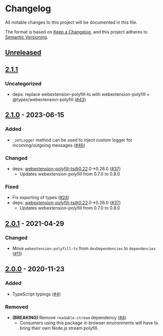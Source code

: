 # Changelog
All notable changes to this project will be documented in this file.

The format is based on [Keep a Changelog](https://keepachangelog.com/en/1.0.0/),
and this project adheres to [Semantic Versioning](https://semver.org/spec/v2.0.0.html).

## [Unreleased]

## [2.1.1]
### Uncategorized
- deps: replace webextension-polyfill-ts with webextension-polyfill + @types/webextension-polyfill ([#43](https://github.com/MetaMask/extension-port-stream/pull/43))

## [2.1.0] - 2023-06-15
### Added
- `_setLogger` method can be used to inject custom logger for incoming/outgoing messages ([#46](https://github.com/MetaMask/extension-port-stream/pull/46))

### Changed
- deps: webextension-polyfill-ts@0.22.0->0.26.0 ([#37](https://github.com/MetaMask/extension-port-stream/pull/37))
  - Updates webextension-polyfill from 0.7.0 to 0.8.0

### Fixed
- Fix exporting of types ([#24](https://github.com/MetaMask/extension-port-stream/pull/24))
- deps: webextension-polyfill-ts@0.22.0->0.26.0 ([#37](https://github.com/MetaMask/extension-port-stream/pull/37))
  - Updates webextension-polyfill from 0.7.0 to 0.8.0

## [2.0.1] - 2021-04-29
### Changed
- Move `webextension-polyfill-ts` from `devDependencies` to `dependencies` ([#11](https://github.com/MetaMask/extension-port-stream/pull/11))

## [2.0.0] - 2020-11-23
### Added
- TypeScript typings ([#4](https://github.com/MetaMask/extension-port-stream/pull/4))

### Removed
- **(BREAKING)** Remove `readable-stream` dependency ([#4](https://github.com/MetaMask/extension-port-stream/pull/4))
  - Consumers using this package in browser environments will have to bring their own Node.js stream polyfill.

[Unreleased]: https://github.com/MetaMask/extension-port-stream/compare/v2.1.1...HEAD
[2.1.1]: https://github.com/MetaMask/extension-port-stream/compare/v2.1.0...v2.1.1
[2.1.0]: https://github.com/MetaMask/extension-port-stream/compare/v2.0.1...v2.1.0
[2.0.1]: https://github.com/MetaMask/extension-port-stream/compare/v2.0.0...v2.0.1
[2.0.0]: https://github.com/MetaMask/extension-port-stream/releases/tag/v2.0.0

